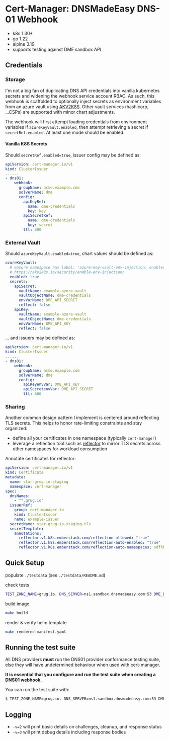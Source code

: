 # Cert-Manager: DNSMadeEasy DNS-01 Webhook

- k8s 1.30+
- go 1.22
- alpine 3.19
- supports testing against DME sandbox API

## Credentials

### Storage

I'm not a big fan of duplicating DNS API credentials into vanilla kubernetes secrets and widening the webhook service account RBAC. As such, this webhook is scaffolded to optionally inject secrets as environment variables from an azure vault using [AKV2K8S](https://akv2k8s.io/). Other vault services (hashicorp, ...CSPs) are supported with minor chart adjustments.

The webhook will first attempt loading credentials from environment variables if `azureKeyVault.enabled`, then attempt retrieving a secret if `secretRef.enabled`. At least one mode should be enabled.

#### Vanilla K8S Secrets

Should `secretRef.enabled=true`, issuer config may be defined as:

```yaml
apiVersion: cert-manager.io/v1
kind: ClusterIssuer
......
- dns01:
    webhook:
      groupName: acme.example.com
      solverName: dme
      config:
        apiKeyRef:
          name: dme-credentials
          key: key
        apiSecretRef:
          name: dme-credentials
          key: secret
        ttl: 600
```

### External Vault

Should `azureKeyVault.enabled=true`, chart values should be defined as:

```yaml
azureKeyVault:
  # ensure namespace has label: 'azure-key-vault-env-injection: enabled'
  # https://akv2k8s.io/security/enable-env-injection/
  enabled: true
  secrets:
    apiSecret:
      vaultName: example-azure-vault
      vaultObjectName: dme-credentials
      envVarName: DME_API_SECRET
      reflect: false
    apiKey:
      vaultName: example-azure-vault
      vaultObjectName: dme-credentials
      envVarName: DME_API_KEY
      reflect: false
```

... and issuers may be defined as:

```yaml
apiVersion: cert-manager.io/v1
kind: ClusterIssuer
......
- dns01:
    webhook:
      groupName: acme.example.com
      solverName: dme
      config:
        apiKeyenvVar: DME_API_KEY
        apiSecretenvVar: DME_API_SECRET
        ttl: 600
```

### Sharing

Another common design pattern I implement is centered around reflecting TLS secrets. This helps to honor rate-limiting constraints and stay organized:

- define all your certificates in one namespace (typically `cert-manager`)
- leverage a reflection tool such as [reflector](https://github.com/emberstack/kubernetes-reflector) to mirror TLS secrets across other namespaces for workload consumption

Annotate certificates for reflector:

```yaml
apiVersion: cert-manager.io/v1
kind: Certificate
metadata:
  name: star-grug-io-staging
  namespace: cert-manager
spec:
  dnsNames:
    - "*.grug.io"
  issuerRef:
    group: cert-manager.io
    kind: ClusterIssuer
    name: example-issuer
  secretName: star-grug-io-staging-tls
  secretTemplate:
    annotations:
      reflector.v1.k8s.emberstack.com/reflection-allowed: "true"
      reflector.v1.k8s.emberstack.com/reflection-auto-enabled: "true"
      reflector.v1.k8s.emberstack.com/reflection-auto-namespaces: sdfhkf2,KH82bs,DHYJgv8
```

## Quick Setup

populate `./testdata` (see `./testdata/README.md`)

check tests

```bash
TEST_ZONE_NAME=grug.io. DNS_SERVER=ns1.sandbox.dnsmadeeasy.com:53 DME_BASE_URL=https://api.sandbox.dnsmadeeasy.com/V2.0 make test
```

build image

```bash
make build
```

render & verify helm template

```bash
make rendered-manifest.yaml
```

## Running the test suite

All DNS providers **must** run the DNS01 provider conformance testing suite,
else they will have undetermined behaviour when used with cert-manager.

**It is essential that you configure and run the test suite when creating a
DNS01 webhook.**

You can run the test suite with:

```bash
$ TEST_ZONE_NAME=grug.io. DNS_SERVER=ns1.sandbox.dnsmadeeasy.com:53 DME_BASE_URL=https://api.sandbox.dnsmadeeasy.com/V2.0 make test
```

## Logging

- `-v=2` will print basic details on challenges, cleanup, and response status
- `-v=3` will print debug details including response bodies
